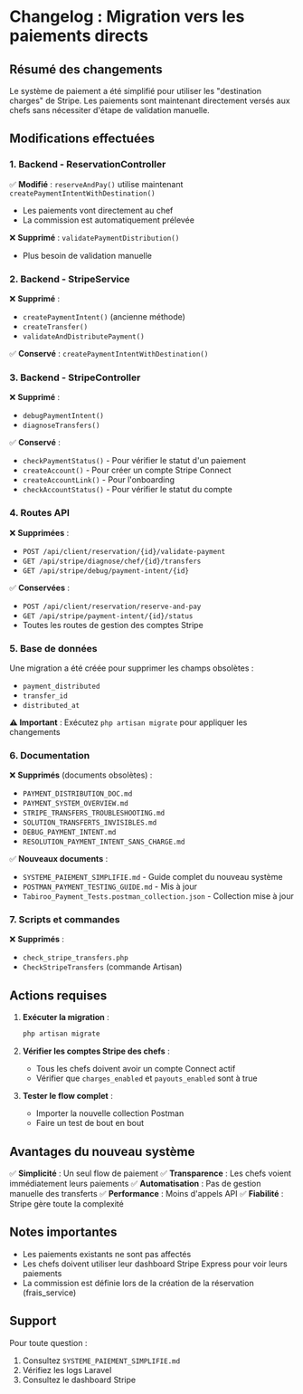 # Changelog : Migration vers les paiements directs

## Résumé des changements

Le système de paiement a été simplifié pour utiliser les "destination charges" de Stripe. Les paiements sont maintenant directement versés aux chefs sans nécessiter d'étape de validation manuelle.

## Modifications effectuées

### 1. Backend - ReservationController

✅ **Modifié** : `reserveAndPay()` utilise maintenant `createPaymentIntentWithDestination()`
- Les paiements vont directement au chef
- La commission est automatiquement prélevée

❌ **Supprimé** : `validatePaymentDistribution()`
- Plus besoin de validation manuelle

### 2. Backend - StripeService

❌ **Supprimé** :
- `createPaymentIntent()` (ancienne méthode)
- `createTransfer()`
- `validateAndDistributePayment()`

✅ **Conservé** : `createPaymentIntentWithDestination()`

### 3. Backend - StripeController

❌ **Supprimé** :
- `debugPaymentIntent()`
- `diagnoseTransfers()`

✅ **Conservé** :
- `checkPaymentStatus()` - Pour vérifier le statut d'un paiement
- `createAccount()` - Pour créer un compte Stripe Connect
- `createAccountLink()` - Pour l'onboarding
- `checkAccountStatus()` - Pour vérifier le statut du compte

### 4. Routes API

❌ **Supprimées** :
- `POST /api/client/reservation/{id}/validate-payment`
- `GET /api/stripe/diagnose/chef/{id}/transfers`
- `GET /api/stripe/debug/payment-intent/{id}`

✅ **Conservées** :
- `POST /api/client/reservation/reserve-and-pay`
- `GET /api/stripe/payment-intent/{id}/status`
- Toutes les routes de gestion des comptes Stripe

### 5. Base de données

Une migration a été créée pour supprimer les champs obsolètes :
- `payment_distributed`
- `transfer_id`
- `distributed_at`

**⚠️ Important** : Exécutez `php artisan migrate` pour appliquer les changements

### 6. Documentation

❌ **Supprimés** (documents obsolètes) :
- `PAYMENT_DISTRIBUTION_DOC.md`
- `PAYMENT_SYSTEM_OVERVIEW.md`
- `STRIPE_TRANSFERS_TROUBLESHOOTING.md`
- `SOLUTION_TRANSFERTS_INVISIBLES.md`
- `DEBUG_PAYMENT_INTENT.md`
- `RESOLUTION_PAYMENT_INTENT_SANS_CHARGE.md`

✅ **Nouveaux documents** :
- `SYSTEME_PAIEMENT_SIMPLIFIE.md` - Guide complet du nouveau système
- `POSTMAN_PAYMENT_TESTING_GUIDE.md` - Mis à jour
- `Tabiroo_Payment_Tests.postman_collection.json` - Collection mise à jour

### 7. Scripts et commandes

❌ **Supprimés** :
- `check_stripe_transfers.php`
- `CheckStripeTransfers` (commande Artisan)

## Actions requises

1. **Exécuter la migration** :
   ```bash
   php artisan migrate
   ```

2. **Vérifier les comptes Stripe des chefs** :
   - Tous les chefs doivent avoir un compte Connect actif
   - Vérifier que `charges_enabled` et `payouts_enabled` sont à true

3. **Tester le flow complet** :
   - Importer la nouvelle collection Postman
   - Faire un test de bout en bout

## Avantages du nouveau système

✅ **Simplicité** : Un seul flow de paiement
✅ **Transparence** : Les chefs voient immédiatement leurs paiements
✅ **Automatisation** : Pas de gestion manuelle des transferts
✅ **Performance** : Moins d'appels API
✅ **Fiabilité** : Stripe gère toute la complexité

## Notes importantes

- Les paiements existants ne sont pas affectés
- Les chefs doivent utiliser leur dashboard Stripe Express pour voir leurs paiements
- La commission est définie lors de la création de la réservation (frais_service)

## Support

Pour toute question :
1. Consultez `SYSTEME_PAIEMENT_SIMPLIFIE.md`
2. Vérifiez les logs Laravel
3. Consultez le dashboard Stripe
